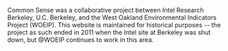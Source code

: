 Common Sense was a collaborative project between Intel Research Berkeley, U.C. Berkeley, and the West Oakland Environmental Indicators Project (WOEIP). This website is maintained for historical purposes -- the project as such ended in 2011 when the Intel site at Berkeley was shut down, but @WOEIP continues to work in this area.

